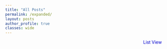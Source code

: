 ```yaml
---
title: "All Posts"
permalink: /expanded/
layout: posts
author_profile: true
classes: wide
---
```

<div align="right" ><a href = "/index" style="text-decoration: none; color:MediumBlue;"> List View </a></div>